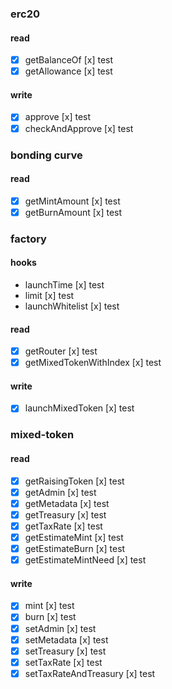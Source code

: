 ### erc20

#### read

- [x] getBalanceOf [x] test
- [x] getAllowance [x] test

#### write

- [x] approve [x] test
- [x] checkAndApprove [x] test

### bonding curve

#### read

- [x] getMintAmount [x] test
- [x] getBurnAmount [x] test

### factory

#### hooks

- launchTime [x] test
- limit [x] test
- launchWhitelist [x] test

#### read

- [x] getRouter [x] test
- [x] getMixedTokenWithIndex [x] test

#### write

- [x] launchMixedToken [x] test

### mixed-token

#### read

- [x] getRaisingToken [x] test
- [x] getAdmin [x] test
- [x] getMetadata [x] test
- [x] getTreasury [x] test
- [x] getTaxRate [x] test
- [x] getEstimateMint [x] test
- [x] getEstimateBurn [x] test
- [x] getEstimateMintNeed [x] test

#### write

- [x] mint [x] test
- [x] burn [x] test
- [x] setAdmin [x] test
- [x] setMetadata [x] test
- [x] setTreasury [x] test
- [x] setTaxRate [x] test
- [x] setTaxRateAndTreasury [x] test
